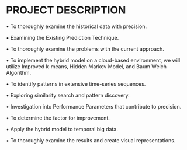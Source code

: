#   PROJECT DESCRIPTION

•	To thoroughly examine the historical data with precision.

•	Examining the Existing Prediction Technique.

•	To thoroughly examine the problems with the current approach.

•	To implement the hybrid model on a cloud-based environment, we will utilize Improved k-means, Hidden Markov Model, and Baum Welch Algorithm.

•	To identify patterns in extensive time-series sequences.

•	Exploring similarity search and pattern discovery.

•	Investigation into Performance Parameters that contribute to precision.

•	To determine the factor for improvement.

•	Apply the hybrid model to temporal big data.

•	To thoroughly examine the results and create visual representations.
